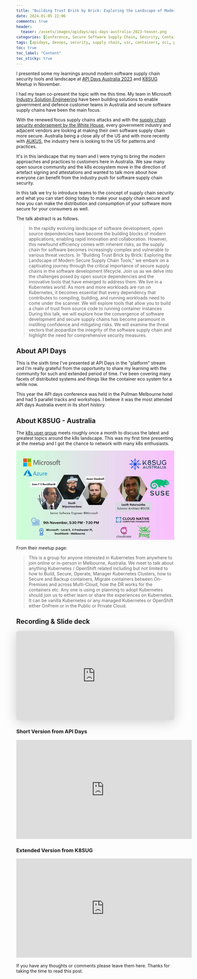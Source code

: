 ```yaml
---
title: "Building Trust Brick by Brick: Exploring the Landscape of Modern Secure Supply Chain Tools - API Days Australia 2023"
date: 2024-01-05 22:06
comments: true
header:
  teaser: /assets/images/apidays/api-days-australia-2023-teaser.png
categories: [Conference, Secure Software Supply Chain, Security, Container]
tags: [apidays, devops, security, supply chain, ssc, containers, oci, public speaking]
toc: true
toc_label: "Content"
toc_sticky: true
---
```


I presented some my learnings around modern software supply chain security tools and landscape at [API Days Australia 2023](https://www.apidays.global/australia/) and [K8SUG](https://www.meetup.com/k8s-au/) Meetup in November. 

I had my team co-present the topic with me this time. My team in Microsoft [Industry Solution Engineering](https://microsoft.github.io/code-with-engineering-playbook/ISE/) have been building solutions to enable government and defence customer teams in Australia and secure software supply chains have been the main focus.

With the renewed focus supply chains attacks and with the [supply chain security endorsement by the White House](https://www.whitehouse.gov/briefing-room/presidential-actions/2021/05/12/executive-order-on-improving-the-nations-cybersecurity/), every government industry and adjacent vendors are looking at making their own software supply chain more secure. Australia being a close ally of the US and with more recently with [AUKUS](https://en.wikipedia.org/wiki/AUKUS), the industry here is looking to the US for patterns and practices.

It's in this landscape that my team and I were trying to bring the modern approaches and practices to customers here in Australia. We saw many open source community and the k8s ecosystem move in the direction of artefact signing and attestations and wanted to talk more about how everyone can benefit from the industry push for software supply chain security.

In this talk we try to introduce teams to the concept of supply chain security and what you can start doing today to make your supply chain secure and how you can make the distribution and consumption of your software more secure for your consumers as well.

The talk abstract is as follows.

> In the rapidly evolving landscape of software development, open source dependencies have become the building blocks of modern applications, enabling rapid innovation and collaboration. However, this newfound efficiency comes with inherent risks, as the supply chain for software becomes increasingly complex and vulnerable to various threat vectors. In "Building Trust Brick by Brick: Exploring the Landscape of Modern Secure Supply Chain Tools," we embark on a captivating journey through the critical importance of secure supply chains in the software development lifecycle. Join us as we delve into the challenges posed by open source dependencies and the innovative tools that have emerged to address them. We live in a Kubernetes world. As more and more workloads are run on Kubernetes, it becomes essential that every dependency that contributes to compiling, building, and running workloads need to come under the scanner. We will explore tools that allow you to build a chain of trust from source code to running container instances During this talk, we will explore how the convergence of software development and secure supply chains has become paramount in instilling confidence and mitigating risks. We will examine the threat vectors that jeopardize the integrity of the software supply chain and highlight the need for comprehensive security measures.

## About API Days

This is the sixth time I've presented at API Days in the "platform" stream and I'm really grateful from the opportunity to share my learning with the community for such and extended period of time. I've been covering many facets of distributed systems and things like the container eco system for a while now.

This year the API days conference was held in the Pullman Melbourne hotel and had 5 parallel tracks and workshops. I believe it was the most attended API days Australia event in its short history.

## About K8SUG - Australia

The [k8s user group](https://www.meetup.com/k8s-au/) meets roughly once a month to discuss the latest and greatest topics around the k8s landscape. This was my first time presenting at the meetup and I got the chance to network with many k8s enthusiasts.

![Meetup](/assets/images/k8sug-November-2023.png)

From their meetup page:
> This is a group for anyone interested in Kubernetes from anywhere to join online or in-person in Melbourne, Australia. We meet to talk about anything Kubernetes / OpenShift related including but not limited to how to Build, Secure, Operate, Manager Kubernetes Clusters, how to Secure and Backup containers, Migrate containers between On-Premises and across Multi-Cloud, how the DR works for the containers etc. Any one is using or planning to adopt Kubernetes should join us to either learn or share the experiences on Kubernetes. It can be vanilla Kubernetes or any managed Kubernetes or OpenShift either OnPrem or in the Public or Private Cloud.

## Recording & Slide deck

<iframe class="speakerdeck-iframe" frameborder="0" src="https://speakerdeck.com/player/e8c00bf15ce94597bf89294efdb6c5e9" title="Building Trust Brick by Brick: Exploring the Landscape of Modern Secure Supply Chain Tools" allowfullscreen="true" style="border: 0px; background: padding-box padding-box rgba(0, 0, 0, 0.1); margin: 0px; padding: 0px; border-radius: 6px; box-shadow: rgba(0, 0, 0, 0.2) 0px 5px 40px; width: 100%; height: auto; aspect-ratio: 560 / 315;" data-ratio="1.7777777777777777"></iframe>

### Short Version from API Days
<iframe width="560" height="315" src="https://www.youtube.com/embed/n7noS4pLb0U?si=BpFq3fVqtzDccU_C" title="YouTube video player" frameborder="0" allow="accelerometer; autoplay; clipboard-write; encrypted-media; gyroscope; picture-in-picture; web-share" referrerpolicy="strict-origin-when-cross-origin" allowfullscreen></iframe>

### Extended Version from K8SUG

<iframe width="560" height="315" src="https://www.youtube.com/embed/pMq2ylRzYl4?si=-YPv8pScMWGhZ3uN&amp;start=2359" title="YouTube video player" frameborder="0" allow="accelerometer; autoplay; clipboard-write; encrypted-media; gyroscope; picture-in-picture; web-share" referrerpolicy="strict-origin-when-cross-origin" allowfullscreen></iframe>

If you have any thoughts or comments please leave them here. Thanks for taking the time to read this post.